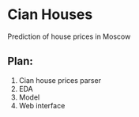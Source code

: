 # Cian Houses
Prediction of house prices in Moscow
## Plan:
1. Cian house prices parser
2. EDA
3. Model
4. Web interface
